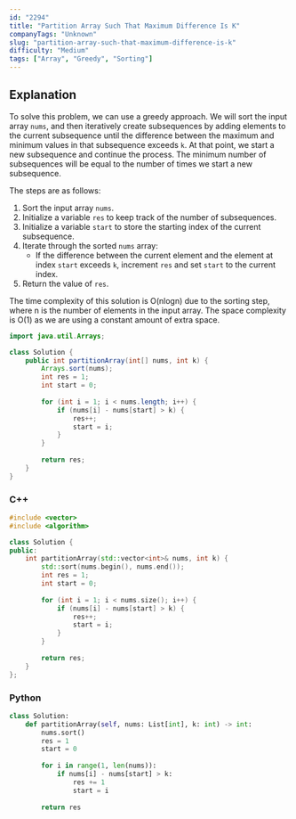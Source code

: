 ```yaml
---
id: "2294"
title: "Partition Array Such That Maximum Difference Is K"
companyTags: "Unknown"
slug: "partition-array-such-that-maximum-difference-is-k"
difficulty: "Medium"
tags: ["Array", "Greedy", "Sorting"]
---
```


## Explanation

To solve this problem, we can use a greedy approach. We will sort the input array `nums`, and then iteratively create subsequences by adding elements to the current subsequence until the difference between the maximum and minimum values in that subsequence exceeds `k`. At that point, we start a new subsequence and continue the process. The minimum number of subsequences will be equal to the number of times we start a new subsequence.

The steps are as follows:
1. Sort the input array `nums`.
2. Initialize a variable `res` to keep track of the number of subsequences.
3. Initialize a variable `start` to store the starting index of the current subsequence.
4. Iterate through the sorted `nums` array:
   - If the difference between the current element and the element at index `start` exceeds `k`, increment `res` and set `start` to the current index.
5. Return the value of `res`.

The time complexity of this solution is O(nlogn) due to the sorting step, where n is the number of elements in the input array. The space complexity is O(1) as we are using a constant amount of extra space.
```java
import java.util.Arrays;

class Solution {
    public int partitionArray(int[] nums, int k) {
        Arrays.sort(nums);
        int res = 1;
        int start = 0;
        
        for (int i = 1; i < nums.length; i++) {
            if (nums[i] - nums[start] > k) {
                res++;
                start = i;
            }
        }
        
        return res;
    }
}
```

### C++
```cpp
#include <vector>
#include <algorithm>

class Solution {
public:
    int partitionArray(std::vector<int>& nums, int k) {
        std::sort(nums.begin(), nums.end());
        int res = 1;
        int start = 0;
        
        for (int i = 1; i < nums.size(); i++) {
            if (nums[i] - nums[start] > k) {
                res++;
                start = i;
            }
        }
        
        return res;
    }
};
```

### Python
```python
class Solution:
    def partitionArray(self, nums: List[int], k: int) -> int:
        nums.sort()
        res = 1
        start = 0
        
        for i in range(1, len(nums)):
            if nums[i] - nums[start] > k:
                res += 1
                start = i
        
        return res
```